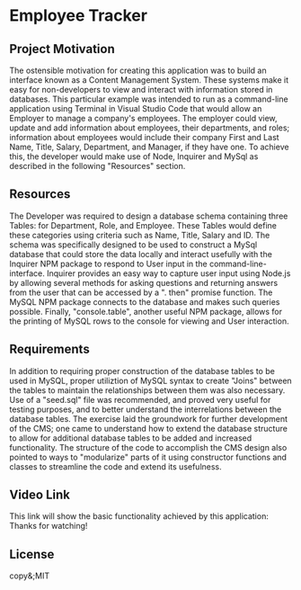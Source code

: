 # Employee Tracker


## Project Motivation

The ostensible motivation for creating this application was to build an interface known as a Content Management System. These systems make it easy for non-developers to view and interact with information stored in databases. This particular example was intended to run as a command-line application using Terminal in Visual Studio Code that would allow an Employer to manage a company's employees. The employer could view, update and add information about employees, their departments, and roles; information about employees would include their company First and Last Name, Title, Salary, Department, and Manager, if they have one. To achieve this, the developer would make use of Node, Inquirer and MySql as described in the following "Resources" section.


## Resources

The Developer was required to design a database schema containing three Tables: for Department, Role, and Employee. These Tables would define these categories using criteria such as Name, Title, Salary and ID. The schema was specifically designed to be used to construct a MySql database that could store the data locally and interact usefully with the Inquirer NPM package to respond to User input in the command-line-interface. Inquirer provides an easy way to capture user input using Node.js by allowing several methods for asking questions and returning answers from the user that can be accessed by a ". then" promise function. The MySQL NPM package connects to the database and makes such queries possible. Finally, "console.table", another useful NPM package, allows for the printing of MySQL rows to the console for viewing and User interaction.


## Requirements

In addition to requiring proper construction of the database tables to be used in MySQL, proper utiliztion of MySQL syntax to create "Joins" between the tables to maintain the relationships between them was also necessary. Use of a "seed.sql" file was recommended, and proved very useful for testing purposes, and to better understand the interrelations between the database tables. The exercise laid the groundwork for further development of the CMS; one came to understand how to extend the database structure to allow for additional database tables to be added and increased functionality. The structure of the code to accomplish the CMS design also pointed to ways to "modularize" parts of it using constructor functions and classes to streamline the code and extend its usefulness.


## Video Link

This link will show the basic functionality achieved by this application:
Thanks for watching!


## License

copy&;MIT












